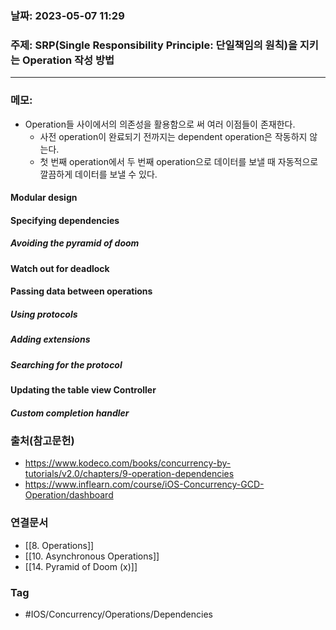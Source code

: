 ### 날짜: 2023-05-07 11:29

### 주제: SRP(Single Responsibility Principle: 단일책임의 원칙)을 지키는 Operation 작성 방법
---
### 메모: 
- Operation들 사이에서의 의존성을 활용함으로 써 여러 이점들이 존재한다.
	- 사전 operation이 완료되기 전까지는 dependent operation은 작동하지 않는다.
	- 첫 번째 operation에서 두 번째 operation으로 데이터를 보낼 때 자동적으로 깔끔하게 데이터를 보낼 수 있다.
#### Modular design
#### Specifying dependencies 
##### Avoiding the pyramid of doom
#### Watch out for deadlock
#### Passing data between operations
##### Using protocols
##### Adding extensions
##### Searching for the protocol 
#### Updating the table view Controller 
##### Custom completion handler

### 출처(참고문헌) 
- https://www.kodeco.com/books/concurrency-by-tutorials/v2.0/chapters/9-operation-dependencies
- https://www.inflearn.com/course/iOS-Concurrency-GCD-Operation/dashboard

### 연결문서 
- [[8. Operations]]
- [[10. Asynchronous Operations]]
- [[14. Pyramid of Doom (x)]]

### Tag
- #IOS/Concurrency/Operations/Dependencies 